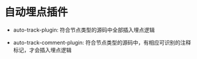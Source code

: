 # 自动埋点插件

- auto-track-plugin: 符合节点类型的源码中全部插入埋点逻辑

- auto-track-comment-plugin: 符合节点类型的源码中，有相应可识别的注释标记，才会插入埋点逻辑

